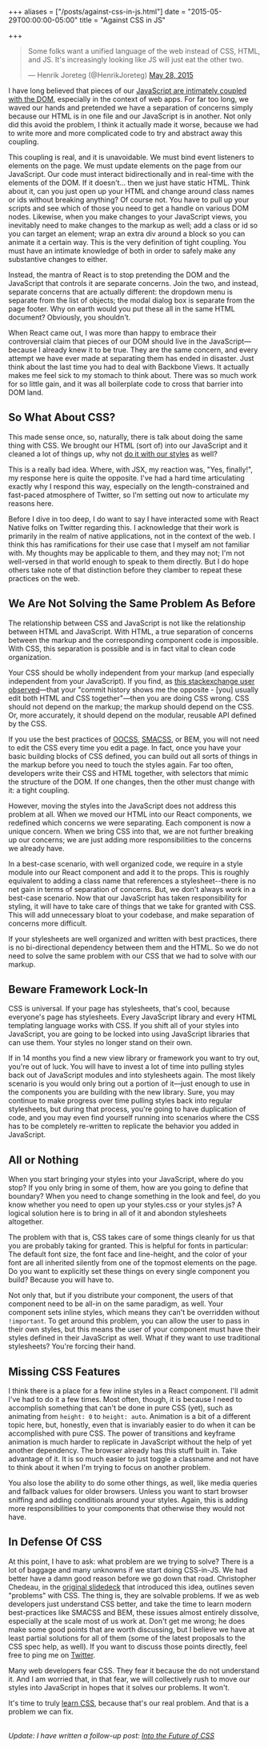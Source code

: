 +++
aliases = ["/posts/against-css-in-js.html"]
date = "2015-05-29T00:00:00-05:00"
title = "Against CSS in JS"

+++
<blockquote class="twitter-tweet" lang="en"><p lang="en" dir="ltr">Some folks want a unified language of the web instead of CSS, HTML, and JS.&#10;&#10;It&#39;s increasingly looking like JS will just eat the other two.</p>&mdash; Henrik Joreteg (@HenrikJoreteg) <a href="https://twitter.com/HenrikJoreteg/status/603959629425483776">May 28, 2015</a></blockquote>
<script async src="//platform.twitter.com/widgets.js" charset="utf-8"></script>

I have long believed that pieces of our <a href="https://www.youtube.com/watch?v=x7cQ3mrcKaY">JavaScript are intimately coupled with the DOM</a>, especially in the context of web apps.  For far too long, we waved our hands and pretended we have a separation of concerns simply because our HTML is in one file and our JavaScript is in another.  Not only did this avoid the problem, I think it actually made it worse, because we had to write more and more complicated code to try and abstract away this coupling.

This coupling is real, and it is unavoidable.  We must bind event listeners to elements on the page.  We must update elements on the page from our JavaScript.  Our code must interact bidirectionally and in real-time with the elements of the DOM.  If it doesn't... then we just have static HTML.  Think about it, can you just open up your HTML and change around class names or ids without breaking anything?  Of course not.  You have to pull up your scripts and see which of those you need to get a handle on various DOM nodes.  Likewise, when you make changes to your JavaScript views, you inevitably need to make changes to the markup as well; add a class or id so you can target an element; wrap an extra div around a block so you can animate it a certain way.  This is the very definition of tight coupling.  You must have an intimate knowledge of both in order to safely make any substantive changes to either.

Instead, the mantra of React is to stop pretending the DOM and the JavaScript that controls it are separate concerns.  Join the two, and instead, separate concerns that are actually different: the dropdown menu is separate from the list of objects; the modal dialog box is separate from the page footer.  Why on earth would you put these all in the same HTML document?  Obviously, you shouldn't.

When React came out, I was more than happy to embrace their controversial claim that pieces of our DOM should live in the JavaScript&mdash;because I already knew it to be true.  They are the same concern, and every attempt we have ever made at separating them has ended in disaster.  Just think about the last time you had to deal with Backbone Views.  It actually makes me feel sick to my stomach to think about.  There was so much work for so little gain, and it was all boilerplate code to cross that barrier into DOM land.

## So What About CSS?

This made sense once, so, naturally, there is talk about doing the same thing with CSS.  We brought our HTML (sort of) into our JavaScript and it cleaned a lot of things up, why not <a href="https://medium.com/javascript-scene/jsx-looks-like-an-abomination-1c1ec351a918#1e2d">do it with our styles</a> as well?

This is a really bad idea.  Where, with JSX, my reaction was, "Yes, finally!", my response here is quite the opposite.  I've had a hard time articulating exactly why I respond this way, especially on the length-constrained and fast-paced atmosphere of Twitter, so I'm setting out now to articulate my reasons here.

Before I dive in too deep, I do want to say I have interacted some with React Native folks on Twitter regarding this.  I acknowledge that their work is primarily in the realm of native applications, not in the context of the web.  I think this has ramifications for their use case that I myself am not familiar with.  My thoughts may be applicable to them, and they may not; I'm not well-versed in that world enough to speak to them directly.  But I do hope others take note of that distinction before they clamber to repeat these practices on the web.

## We Are Not Solving the Same Problem As Before

The relationship between CSS and JavaScript is not like the relationship between HTML and JavaScript.  With HTML, a true separation of concerns between the markup and the corresponding component code is impossible.  With CSS, this separation is possible and is in fact vital to clean code organization.

Your CSS should be wholly independent from your markup (and especially independent from your JavaScript).  If you find, as <a href="http://programmers.stackexchange.com/questions/271294/why-is-it-or-was-it-important-to-separate-css-from-html">this stackexchange user observed</a>&mdash;that your "commit history shows me the opposite - [you] usually edit both HTML and CSS together"&mdash;then you are doing CSS wrong.  CSS should not depend on the markup; the markup should depend on the CSS.  Or, more accurately, it should depend on the modular, reusable API defined by the CSS.

If you use the best practices of <a href="http://oocss.org/">OOCSS</a>, <a href="https://smacss.com/">SMACSS</a>, or BEM, you will not need to edit the CSS every time you edit a page.  In fact, once you have your basic building blocks of CSS defined, you can build out all sorts of things in the markup before you need to touch the styles again.  Far too often, developers write their CSS and HTML together, with selectors that mimic the structure of the DOM.  If one changes, then the other must change with it: a tight coupling.

However, moving the styles into the JavaScript does not address this problem at all.  When we moved our HTML into our React components, we redefined which concerns we were separating.  Each component is now a unique concern.  When we bring CSS into that, we are not further breaking up our concerns; we are just adding more responsibilities to the concerns we already have.

In a best-case scenario, with well organized code, we require in a style module into our React component and add it to the props.  This is roughly equivalent to adding a class name that references a stylesheet--there is no net gain in terms of separation of concerns.  But, we don't always work in a best-case scenario.  Now that our JavaScript has taken responsibility for styling, it will have to take care of things that we take for granted with CSS.  This will add unnecessary bloat to your codebase, and make separation of concerns more difficult.

If your stylesheets are well organized and written with best practices, there is no bi-directional dependency between them and the HTML.  So we do not need to solve the same problem with our CSS that we had to solve with our markup.

## Beware Framework Lock-In

CSS is universal. If your page has stylesheets, that's cool, because everyone's page has stylesheets.  Every JavaScript library and every HTML templating language works with CSS.  If you shift all of your styles into JavaScript, you are going to be locked into using JavaScript libraries that can use them.  Your styles no longer stand on their own.

If in 14 months you find a new view library or framework you want to try out, you're out of luck.  You will have to invest a lot of time into pulling styles back out of JavaScript modules and into stylesheets again.  The most likely scenario is you would only bring out a portion of it&mdash;just enough to use in the components you are building with the new library.  Sure, you may continue to make progress over time pulling styles back into regular stylesheets, but during that process, you're going to have duplication of code, and you may even find yourself running into scenarios where the CSS has to be completely re-written to replicate the behavior you added in JavaScript.

## All or Nothing

When you start bringing your styles into your JavaScript, where do you stop?  If you only bring in some of them, how are you going to define that boundary?  When you need to change something in the look and feel, do you know whether you need to open up your styles.css or your styles.js?  A logical solution here is to bring in all of it and abondon stylesheets altogether.

The problem with that is, CSS takes care of some things cleanly for us that you are probably taking for granted.  This is helpful for fonts in particular: The default font size, the font face and line-height, and the color of your font are all inherited silently from one of the topmost elements on the page.  Do you want to explicitly set these things on every single component you build?  Because you will have to.

Not only that, but if you distribute your component, the users of that component need to be all-in on the same paradigm, as well.  Your component sets inline styles, which means they can't be overridden without <code>!important</code>.  To get around this problem, you can allow the user to pass in their own styles, but this means the user of your component must have their styles defined in their JavaScript as well.  What if they want to use traditional stylesheets?  You're forcing their hand.

## Missing CSS Features

I think there is a place for a few inline styles in a React component.  I'll admit I've had to do it a few times.  Most often, though, it is because I need to accomplish something that can't be done in pure CSS (yet), such as animating from <code>height: 0</code> to <code>height: auto</code>.  Animation is a bit of a different topic here, but, honestly, even that is invariably easier to do when it can be accomplished with pure CSS.  The power of transitions and keyframe animation is much harder to replicate in JavaScript without the help of yet another dependency.  The browser already has this stuff built in.  Take advantage of it.  It is so much easier to just toggle a classname and not have to think about it when I'm trying to focus on another problem.

You also lose the ability to do some other things, as well, like media queries and fallback values for older browsers.  Unless you want to start browser sniffing and adding conditionals around your styles.  Again, this is adding more responsibilities to your components that otherwise they would not have.

## In Defense Of CSS

At this point, I have to ask: what problem are we trying to solve?  There is a lot of baggage and many unknowns if we start doing CSS-in-JS.  We had better have a damn good reason before we go down that road.  Christopher Chedeau, in the <a href="https://speakerdeck.com/vjeux/react-css-in-js">original slidedeck</a> that introduced this idea, outlines seven "problems" with CSS.  The thing is, they are solvable problems.  If we as web developers just understand CSS better, and take the time to learn modern best-practices like SMACSS and BEM, these issues almost entirely dissolve, especially at the scale most of us work at.  Don't get me wrong; he does make some good points that are worth discussing, but I believe we have at least partial solutions for all of them (some of the latest proposals to the CSS spec help, as well).  If you want to discuss those points directly, feel free to ping me on <a href="https://twitter.com/keithjgrant">Twitter</a>.

Many web developers fear CSS.  They fear it because the do not understand it.  And I am worried that, in that fear, we will collectively rush to move our styles into JavaScript in hopes that it solves our problems.  It won't.

It's time to truly <a href="https://github.com/keithjgrant/Taming-CSS">learn CSS</a>, because that's our real problem.  And that is a problem we can fix.

<br/>*Update: I have written a follow-up post: <a href="/posts/into-the-future-of-css.html">Into the Future of CSS</a>*
